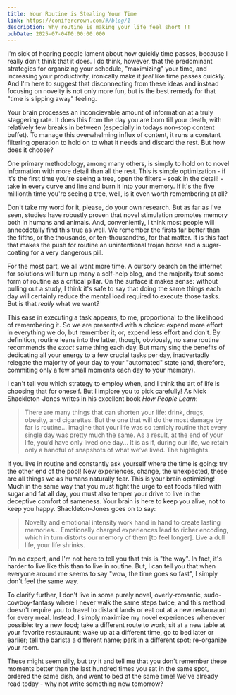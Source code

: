 ```yaml
---
title: Your Routine is Stealing Your Time
link: https://conifercrown.com/#/blog/1
description: Why routine is making your life feel short !!
pubDate: 2025-07-04T0:00:00.000
---
```


I'm sick of hearing people lament about how quickly time passes, because I really don't think that it does. I do think, however, that the predominant strategies for organizing your schedule, "maximizing" your time, and increasing your productivity, ironically make it _feel_ like time passes quickly. And I'm here to suggest that disconnecting from these ideas and instead focusing on novelty is not only more fun, but is the best remedy for that "time is slipping away" feeling.

Your brain processes an inconcievable amount of information at a truly staggering rate. It does this from the day you are born till your death, with relatively few breaks in between (especially in todays non-stop content buffet). To manage this overwhelming influx of content, it runs a constant filtering operation to hold on to what it needs and discard the rest. But how does it choose?

One primary methodology, among many others, is simply to hold on to novel information with more detail than all the rest. This is simple optimization - if it's the first time you're seeing a tree, open the filters - soak in the detail! - take in every curve and line and burn it into your memory. If it's the five millionth time you're seeing a tree, well, is it even worth remembering at all?

Don't take my word for it, please, do your own research. But as far as I've seen, studies have robustly proven that novel stimulation promotes memory both in humans and animals. And, conveniently, I think most people will annecdotally find this true as well. We remember the firsts far better than the fifths, or the thousands, or ten-thousandths, for that matter. It is this fact that makes the push for routine an unintentional trojan horse and a sugar-coating for a very dangerous pill.

For the most part, we all want more time. A cursory search on the internet for solutions will turn up many a self-help blog, and the majority tout some form of routine as a critical pillar. On the surface it makes sense: without pulling out a study, I think it's safe to say that doing the same things each day will certainly reduce the mental load required to execute those tasks. But is that _really_ what we want?

This ease in executing a task appears, to me, proportional to the likelihood of remembering it. So we are presented with a choice: expend more effort in everything we do, but remember it; or, expend less effort and don't. By definition, routine leans into the latter, though, obviously, no sane routine recommends the _exact_ same thing each day. But many sing the benefits of dedicating all your energy to a few crucial tasks per day, inadvertadly relegate the majority of your day to your "automated" state (and, therefore, commiting only a few small moments each day to your memory).

I can't tell you which strategy to employ when, and I think the art of life is choosing that for oneself. But I implore you to pick carefully! As Nick Shackleton-Jones writes in his excellent book _How People Learn_:

> There are many things that can shorten your life: drink, drugs, obesity, and cigarettes. But the one that will do the most damage by far is routine... imagine that your life was so terribly routine that every single day was pretty much the same. As a result, at the end of your life, you’d have only lived one day... It is as if, during our life, we retain only a handful of snapshots of what we’ve lived. The highlights.

If you live in routine and constantly ask yourself where the time is going: try the other end of the pool! New experiences, change, the unexpected, these are all things we as humans naturally fear. This is your brain optimizing! Much in the same way that you must fight the urge to eat foods filled with sugar and fat all day, you must also temper your drive to live in the deceptive comfort of sameness. Your brain is here to keep you alive, not to keep you happy. Shackleton-Jones goes on to say:

> Novelty and emotional intensity work hand in hand to create lasting memories... Emotionally charged experiences lead to richer encoding, which in turn distorts our memory of them [to feel longer]. Live a dull life, your life shrinks.

I'm no expert, and I'm not here to tell you that this is "the way". In fact, it's harder to live like this than to live in routine. But, I can tell you that when everyone around me seems to say "wow, the time goes so fast", I simply don't feel the same way.

To clarify further, I don't live in some purely novel, overly-romantic, sudo-cowboy-fantasy where I never walk the same steps twice, and this method doesn't require you to travel to distant lands or eat out at a new restauraunt for every meal. Instead, I simply maximize my novel experiences whenever possible: try a new food; take a different route to work; sit at a new table at your favorite restauraunt; wake up at a different time, go to bed later or earlier; tell the barista a different name; park in a different spot; re-organize your room.

These might seem silly, but try it and tell me that you don't remember these moments better than the last hundred times you sat in the same spot, ordered the same dish, and went to bed at the same time! We've already read today - why not write something new tomorrow?

